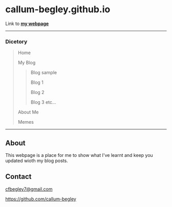 # callum-begley.github.io
Link to **[my webpage](https://callum-begley.github.io/index.html "The best site on the internet")**

---
### Dicetory
>Home
>
>My Blog
>
>>Blog sample
>>
>> Blog 1
>>
>> Blog 2
>>
>> Blog 3 etc...
>
>About Me
>
>Memes
>

---

## About
This webpage is a place for me to show what I've learnt and keep you updated wioth my blog posts.

## Contact

<cfbegley7@gmail.com>

<https://github.com/callum-begley>
